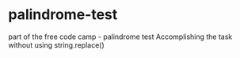 # palindrome-test
part of the free code camp - palindrome test
Accomplishing the task without using string.replace()
